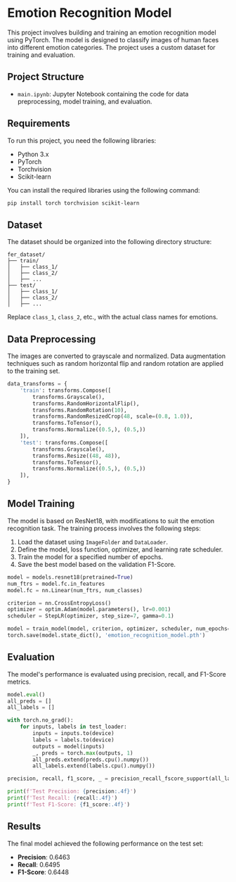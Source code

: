 
# Emotion Recognition Model

This project involves building and training an emotion recognition model using PyTorch. The model is designed to classify images of human faces into different emotion categories. The project uses a custom dataset for training and evaluation.

## Project Structure

- `main.ipynb`: Jupyter Notebook containing the code for data preprocessing, model training, and evaluation.

## Requirements

To run this project, you need the following libraries:

- Python 3.x
- PyTorch
- Torchvision
- Scikit-learn

You can install the required libraries using the following command:

```bash
pip install torch torchvision scikit-learn
```

## Dataset

The dataset should be organized into the following directory structure:

```
fer_dataset/
├── train/
│   ├── class_1/
│   ├── class_2/
│   ├── ...
├── test/
│   ├── class_1/
│   ├── class_2/
│   ├── ...
```

Replace `class_1`, `class_2`, etc., with the actual class names for emotions.

## Data Preprocessing

The images are converted to grayscale and normalized. Data augmentation techniques such as random horizontal flip and random rotation are applied to the training set.

```python
data_transforms = {
    'train': transforms.Compose([
        transforms.Grayscale(),
        transforms.RandomHorizontalFlip(),
        transforms.RandomRotation(10),
        transforms.RandomResizedCrop(48, scale=(0.8, 1.0)),
        transforms.ToTensor(),
        transforms.Normalize((0.5,), (0.5,))
    ]),
    'test': transforms.Compose([
        transforms.Grayscale(),
        transforms.Resize((48, 48)),
        transforms.ToTensor(),
        transforms.Normalize((0.5,), (0.5,))
    ]),
}
```

## Model Training

The model is based on ResNet18, with modifications to suit the emotion recognition task. The training process involves the following steps:

1. Load the dataset using `ImageFolder` and `DataLoader`.
2. Define the model, loss function, optimizer, and learning rate scheduler.
3. Train the model for a specified number of epochs.
4. Save the best model based on the validation F1-Score.

```python
model = models.resnet18(pretrained=True)
num_ftrs = model.fc.in_features
model.fc = nn.Linear(num_ftrs, num_classes)

criterion = nn.CrossEntropyLoss()
optimizer = optim.Adam(model.parameters(), lr=0.001)
scheduler = StepLR(optimizer, step_size=7, gamma=0.1)

model = train_model(model, criterion, optimizer, scheduler, num_epochs=25)
torch.save(model.state_dict(), 'emotion_recognition_model.pth')
```

## Evaluation

The model's performance is evaluated using precision, recall, and F1-Score metrics.

```python
model.eval()
all_preds = []
all_labels = []

with torch.no_grad():
    for inputs, labels in test_loader:
        inputs = inputs.to(device)
        labels = labels.to(device)
        outputs = model(inputs)
        _, preds = torch.max(outputs, 1)
        all_preds.extend(preds.cpu().numpy())
        all_labels.extend(labels.cpu().numpy())

precision, recall, f1_score, _ = precision_recall_fscore_support(all_labels, all_preds, average='weighted')

print(f'Test Precision: {precision:.4f}')
print(f'Test Recall: {recall:.4f}')
print(f'Test F1-Score: {f1_score:.4f}')
```

## Results

The final model achieved the following performance on the test set:

- **Precision**: 0.6463
- **Recall**: 0.6495
- **F1-Score**: 0.6448